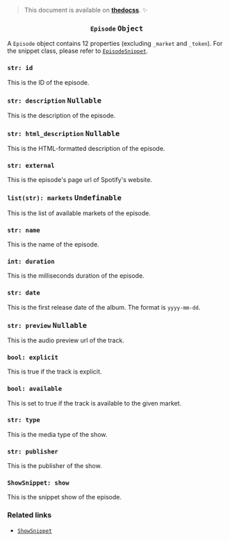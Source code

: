 <!-- :thedocss: remove blockquote:first-child -->

> This document is available on [**thedocss**](https://thedocss.vercel.app/crespot/single/episode). :sparkles:

<h3 align="center"><code>Episode</code> <kbd>Object</kbd></h3>

A `Episode` object contains 12 properties (excluding `_market` and `_token`). For the snippet class, please refer to [`EpisodeSnippet`](/crespot/snippet/episode).

### `str: id`
This is the ID of the episode.

### `str: description` <kbd>Nullable</kbd>
This is the description of the episode.

### `str: html_description` <kbd>Nullable</kbd>
This is the HTML-formatted description of the episode.

### `str: external`
This is the episode's page url of Spotify's website.

### `list(str): markets` <kbd>Undefinable</kbd>
This is the list of available markets of the episode.

### `str: name`
This is the name of the episode.

### `int: duration`
This is the milliseconds duration of the episode.

### `str: date`
This is the first release date of the album. The format is `yyyy-mm-dd`.

### `str: preview` <kbd>Nullable</kbd>
This is the audio preview url of the track.

### `bool: explicit`
This is true if the track is explicit.

### `bool: available`
This is set to true if the track is available to the given market.

### `str: type`
This is the media type of the show.

### `str: publisher`
This is the publisher of the show.

### `ShowSnippet: show`
This is the snippet show of the episode.

### Related links

- [`ShowSnippet`](/crespot/snippet/show)